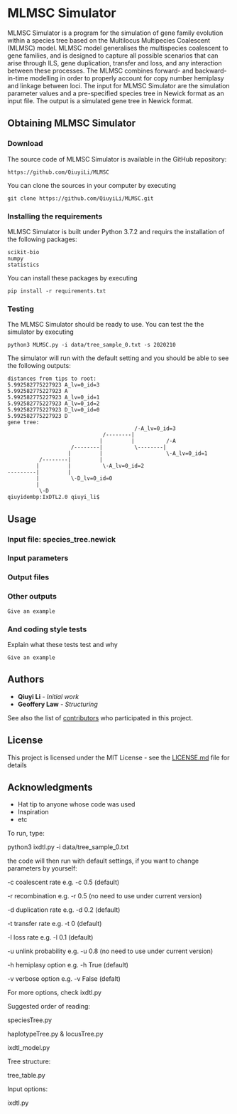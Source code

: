 # MLMSC Simulator

MLMSC Simulator is a program for the simulation of gene family evolution within a species tree based on the Multilocus Multipecies Coalescent (MLMSC) model. MLMSC model generalises the multispecies coalescent to gene families, and is designed to capture all possible scenarios that can arise through ILS, gene duplication, transfer and loss, and any interaction between these processes. The MLMSC combines forward- and backward-in-time modelling in order to properly account for copy number hemiplasy and linkage between loci. 
The input for MLMSC Simulator are the simulation parameter values and a pre-specified species tree in Newick format as an input file. The output is a simulated gene tree in Newick format.

## Obtaining MLMSC Simulator

### Download

The source code of MLMSC Simulator is available in the GitHub repository: 
```
https://github.com/QiuyiLi/MLMSC
```
You can clone the sources in your computer by executing 
```
git clone https://github.com/QiuyiLi/MLMSC.git
```

### Installing the requirements
MLMSC Simulator is built under Python 3.7.2 and requirs the installation of the following packages: 
```
scikit-bio
numpy
statistics
```
You can install these packages by executing 
```
pip install -r requirements.txt
```
### Testing

The MLMSC Simulator should be ready to use. You can test the the simulator by executing
```
python3 MLMSC.py -i data/tree_sample_0.txt -s 2020210
```
The simulator will run with the default setting and you should be able to see the following outputs:
```
distances from tips to root:
5.992582775227923 A_lv=0_id=3
5.992582775227923 A
5.992582775227923 A_lv=0_id=1
5.992582775227923 A_lv=0_id=2
5.992582775227923 D_lv=0_id=0
5.992582775227923 D
gene tree:
                                        /-A_lv=0_id=3
                              /--------|
                             |         |          /-A
                    /--------|          \--------|
                   |         |                    \-A_lv=0_id=1
          /--------|         |
         |         |          \-A_lv=0_id=2
---------|         |
         |          \-D_lv=0_id=0
         |
          \-D
qiuyidembp:IxDTL2.0 qiuyi_li$ 

```

##  Usage

### Input file: species_tree.newick

### Input parameters

### Output files

### Other outputs

```
Give an example
```

### And coding style tests

Explain what these tests test and why

```
Give an example
```
## Authors

* **Qiuyi Li** - *Initial work*
* **Geoffery Law** - *Structuring*

See also the list of [contributors](https://github.com/QiuyiLi/MLMSC/graphs/contributors) who participated in this project.

## License

This project is licensed under the MIT License - see the [LICENSE.md](LICENSE.md) file for details

## Acknowledgments

* Hat tip to anyone whose code was used
* Inspiration
* etc







To run, type: 

python3 ixdtl.py -i data/tree_sample_0.txt

the code will then run with default settings, if you want to change parameters by yourself:

-c coalescent rate			e.g. -c 0.5 (default)
  
-r recombination        e.g. -r 0.5 (no need to use under current version)
  
-d duplication rate     e.g. -d 0.2 (default)
  
-t transfer rate      	e.g. -t 0 (default)
  
-l loss rate      			e.g. -l 0.1 (default)
  
-u unlink probability 	e.g. -u 0.8 (no need to use under current version)
  
-h hemiplasy option 		e.g. -h True (default)
  
-v verbose option 			e.g. -v False (defalt)
  
For more options, check ixdtl.py


Suggested order of reading:

speciesTree.py

haplotypeTree.py & locusTree.py

ixdtl_model.py


Tree structure:

tree_table.py


Input options:

ixdtl.py
